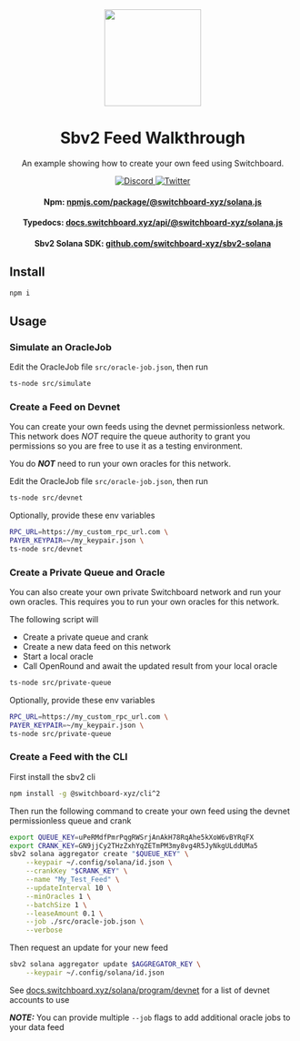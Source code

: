 <div align="center">
  <a href="#">
    <img height="170" src="https://github.com/switchboard-xyz/sbv2-core/raw/main/website/static/img/icons/switchboard/avatar.svg" />
  </a>

  <h1>Sbv2 Feed Walkthrough</h1>

  <p>An example showing how to create your own feed using Switchboard.</p>

  <p>
    <a href="https://discord.gg/switchboardxyz">
      <img alt="Discord" src="https://img.shields.io/discord/841525135311634443?color=blueviolet&logo=discord&logoColor=white">
    </a>
    <a href="https://twitter.com/switchboardxyz">
      <img alt="Twitter" src="https://img.shields.io/twitter/follow/switchboardxyz?label=Follow+Switchboard" />
    </a>
  </p>

  <h4>
    <strong>Npm: </strong><a href="https://www.npmjs.com/package/@switchboard-xyz/solana.js">npmjs.com/package/@switchboard-xyz/solana.js</a>
  </h4>
  <h4>
    <strong>Typedocs: </strong><a href="https://docs.switchboard.xyz/api/@switchboard-xyz/solana.js">docs.switchboard.xyz/api/@switchboard-xyz/solana.js</a>
  </h4>
  <h4>
    <strong>Sbv2 Solana SDK: </strong><a href="https://github.com/switchboard-xyz/sbv2-solana">github.com/switchboard-xyz/sbv2-solana</a>
  </h4>
</div>

## Install

```bash
npm i
```

## Usage

### Simulate an OracleJob

Edit the OracleJob file `src/oracle-job.json`, then run

```bash
ts-node src/simulate
```

### Create a Feed on Devnet

You can create your own feeds using the devnet permissionless network. This
network does _NOT_ require the queue authority to grant you permissions so you
are free to use it as a testing environment.

You do **_NOT_** need to run your own oracles for this network.

Edit the OracleJob file `src/oracle-job.json`, then run

```bash
ts-node src/devnet
```

Optionally, provide these env variables

```bash
RPC_URL=https://my_custom_rpc_url.com \
PAYER_KEYPAIR=~/my_keypair.json \
ts-node src/devnet
```

### Create a Private Queue and Oracle

You can also create your own private Switchboard network and run your own
oracles. This requires you to run your own oracles for this network.

The following script will

- Create a private queue and crank
- Create a new data feed on this network
- Start a local oracle
- Call OpenRound and await the updated result from your local oracle

```bash
ts-node src/private-queue
```

Optionally, provide these env variables

```bash
RPC_URL=https://my_custom_rpc_url.com \
PAYER_KEYPAIR=~/my_keypair.json \
ts-node src/private-queue
```

### Create a Feed with the CLI

First install the sbv2 cli

```bash
npm install -g @switchboard-xyz/cli^2
```

Then run the following command to create your own feed using the devnet
permissionless queue and crank

```bash
export QUEUE_KEY=uPeRMdfPmrPqgRWSrjAnAkH78RqAhe5kXoW6vBYRqFX
export CRANK_KEY=GN9jjCy2THzZxhYqZETmPM3my8vg4R5JyNkgULddUMa5
sbv2 solana aggregator create "$QUEUE_KEY" \
    --keypair ~/.config/solana/id.json \
    --crankKey "$CRANK_KEY" \
    --name "My_Test_Feed" \
    --updateInterval 10 \
    --minOracles 1 \
    --batchSize 1 \
    --leaseAmount 0.1 \
    --job ./src/oracle-job.json \
    --verbose
```

Then request an update for your new feed

```bash
sbv2 solana aggregator update $AGGREGATOR_KEY \
    --keypair ~/.config/solana/id.json
```

See
[docs.switchboard.xyz/solana/program/devnet](https://docs.switchboard.xyz/solana/program/devnet)
for a list of devnet accounts to use

**_NOTE:_** You can provide multiple `--job` flags to add additional oracle jobs
to your data feed
